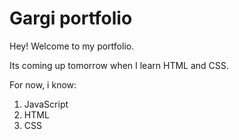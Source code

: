 # Gargi portfolio

Hey! Welcome to my portfolio. 

Its coming up tomorrow when I learn HTML and CSS. 

For now, i know:

1. JavaScript
2. HTML
3. CSS